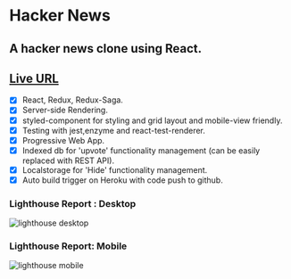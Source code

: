 # Hacker News
## A hacker news clone using React.

## [Live URL ](https://hacker-news-459.herokuapp.com/)

- [x] React, Redux, Redux-Saga.
- [x] Server-side Rendering.
- [x] styled-component for styling and grid layout and mobile-view friendly.
- [x] Testing with jest,enzyme and react-test-renderer.
- [x] Progressive Web App.
- [x] Indexed db for 'upvote' functionality management (can be easily replaced with REST API).
- [x] Localstorage for 'Hide' functionality management.
- [x] Auto build trigger on Heroku with code push to github.

### Lighthouse Report : Desktop 

![lighthouse desktop](https://res.cloudinary.com/dgrovf3st/image/upload/v1590467393/hacker-news/hacker-news-light-house-desktop_bdhphi.png)

### Lighthouse Report: Mobile

![lighthouse mobile](https://res.cloudinary.com/dgrovf3st/image/upload/v1590467394/hacker-news/hacker-news-light-house-mobile_xomv2g.png)
